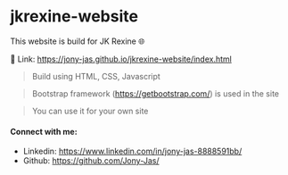 # jkrexine-website

This website is build for JK Rexine 🌐

🔗 Link: https://jony-jas.github.io/jkrexine-website/index.html

>Build using HTML, CSS, Javascript

>Bootstrap framework (https://getbootstrap.com/) is used in the site

>You can use it for your own site

#### Connect with me:
* Linkedin: https://www.linkedin.com/in/jony-jas-8888591bb/
* Github: https://github.com/Jony-Jas/
